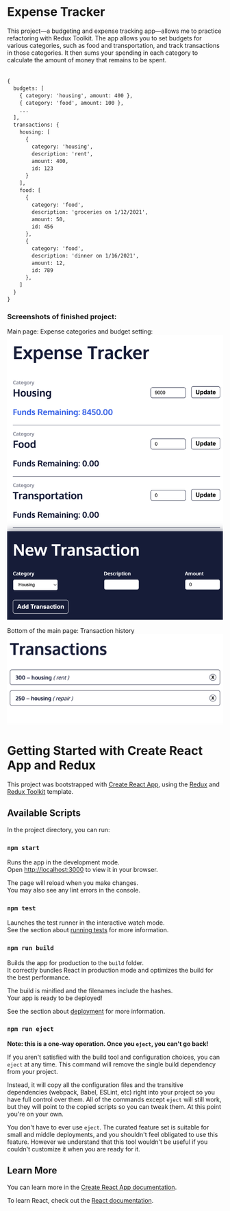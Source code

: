 # Expense Tracker
This project—a budgeting and expense tracking app—allows me to practice refactoring with Redux Toolkit. The app allows you to set budgets for various categories, such as food and transportation, and track transactions in those categories. It then sums your spending in each category to calculate the amount of money that remains to be spent.

<code>
{
  budgets: [ 
    { category: 'housing', amount: 400 },
    { category: 'food', amount: 100 },
    ...
  ],
  transactions: {
    housing: [ 
      { 
        category: 'housing', 
        description: 'rent', 
        amount: 400, 
        id: 123 
      }
    ],
    food: [ 
      { 
        category: 'food', 
        description: 'groceries on 1/12/2021', 
        amount: 50, 
        id: 456 
      },
      { 
        category: 'food', 
        description: 'dinner on 1/16/2021', 
        amount: 12, 
        id: 789 
      },
    ]
  }
}
</code>

### Screenshots of finished project:

Main page: Expense categories and budget setting:
![Figure 1 - Expense category](https://github.com/jogit82/expense-tracker-react-reduxtoolkit/blob/master/Screenshot%202023-05-09%20at%2011.03.33%20AM.png?raw=true)

Bottom of the main page: Transaction history
![Figure 2 - Expense History](https://github.com/jogit82/expense-tracker-react-reduxtoolkit/blob/master/Screenshot%202023-05-09%20at%2011.04.00%20AM.png?raw=true)

# Getting Started with Create React App and Redux

This project was bootstrapped with [Create React App](https://github.com/facebook/create-react-app), using the [Redux](https://redux.js.org/) and [Redux Toolkit](https://redux-toolkit.js.org/) template.

## Available Scripts

In the project directory, you can run:

### `npm start`

Runs the app in the development mode.\
Open [http://localhost:3000](http://localhost:3000) to view it in your browser.

The page will reload when you make changes.\
You may also see any lint errors in the console.

### `npm test`

Launches the test runner in the interactive watch mode.\
See the section about [running tests](https://facebook.github.io/create-react-app/docs/running-tests) for more information.

### `npm run build`

Builds the app for production to the `build` folder.\
It correctly bundles React in production mode and optimizes the build for the best performance.

The build is minified and the filenames include the hashes.\
Your app is ready to be deployed!

See the section about [deployment](https://facebook.github.io/create-react-app/docs/deployment) for more information.

### `npm run eject`

**Note: this is a one-way operation. Once you `eject`, you can't go back!**

If you aren't satisfied with the build tool and configuration choices, you can `eject` at any time. This command will remove the single build dependency from your project.

Instead, it will copy all the configuration files and the transitive dependencies (webpack, Babel, ESLint, etc) right into your project so you have full control over them. All of the commands except `eject` will still work, but they will point to the copied scripts so you can tweak them. At this point you're on your own.

You don't have to ever use `eject`. The curated feature set is suitable for small and middle deployments, and you shouldn't feel obligated to use this feature. However we understand that this tool wouldn't be useful if you couldn't customize it when you are ready for it.

## Learn More

You can learn more in the [Create React App documentation](https://facebook.github.io/create-react-app/docs/getting-started).

To learn React, check out the [React documentation](https://reactjs.org/).
